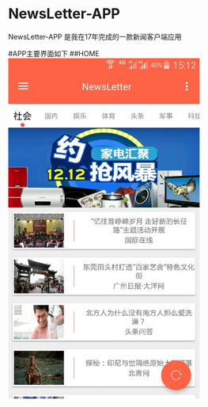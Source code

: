 # NewsLetter-APP
NewsLetter-APP 是我在17年完成的一款新闻客户端应用

#APP主要界面如下
##HOME
![image](https://github.com/MephistoLynn/NewsLetter-APP/blob/master/Examination/Home.jpg)

